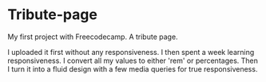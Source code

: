 # Tribute-page
My first project with Freecodecamp. A tribute page.

I uploaded it first without any responsiveness.
I then spent a week learning responsiveness. I convert all my values to either 'rem' or percentages. Then I turn it into a fluid design with a few media queries for true responsiveness.
